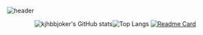 ![header](https://capsule-render.vercel.app/api?type=waving&color=gradient&height=300&section=header&text=KIMJONGHUN🎨&fontSize=70)

<div align=center>
  
  
![kjhbbjoker's GitHub stats](https://github-readme-stats.vercel.app/api?username=kjhbbjoker&show_icons=true&theme=onedark)![Top Langs](https://github-readme-stats.vercel.app/api/top-langs/?username=kjhbbjoker&layout=compact&&show_icons=true&theme=onedark)
[![Readme Card](https://github-readme-stats.vercel.app/api/pin/?username=kjhbbjoker&repo=github-readme-stats)](https://github.com/anuraghazra/github-readme-stats)
<!--
**kjhbbjoker/kjhbbjoker** is a ✨ _special_ ✨ repository because its `README.md` (this file) appears on your GitHub profile.

Here are some ideas to get you started:

- 🔭 I’m currently working on ...
- 🌱 I’m currently learning ...
- 👯 I’m looking to collaborate on ...
- 🤔 I’m looking for help with ...
- 💬 Ask me about ...
- 📫 How to reach me: ...
- 😄 Pronouns: ...
- ⚡ Fun fact: ...
-->
